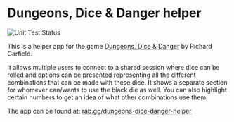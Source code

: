 # Dungeons, Dice & Danger helper

![Unit Test Status](https://github.com/remybach/dungeons-dice-danger-helper/actions/workflows/unit-test.yml/badge.svg)

This is a helper app for the game [Dungeons, Dice & Danger](https://boardgamegeek.com/boardgame/349463/dungeons-dice-danger) by Richard Garfield.

It allows multiple users to connect to a shared session where dice can be rolled and options can be presented representing all the different combinations that can be made with these dice. It shows a separate section for whomever can/wants to use the black die as well. You can also highlight certain numbers to get an idea of what other combinations use them.

The app can be found at: [rab.gg/dungeons-dice-danger-helper](https://rab.gg/dungeons-dice-danger-helper)